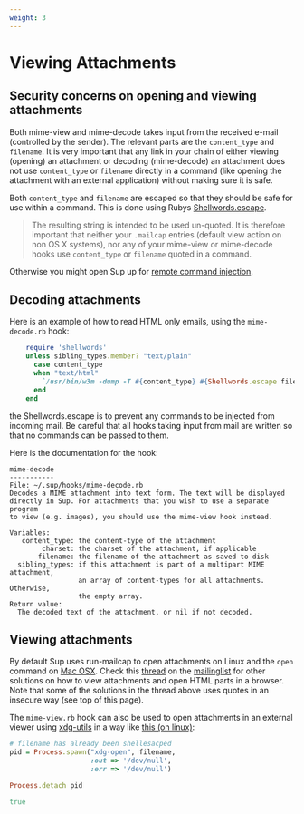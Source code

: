 ```yaml
---
weight: 3
---
```


# Viewing Attachments

## Security concerns on opening and viewing attachments

Both mime-view and mime-decode takes input from the received e-mail
(controlled by the sender). The relevant parts are the
```content_type``` and ```filename```. It is very important that any
link in your chain of either viewing (opening) an attachment or
decoding (mime-decode) an attachment does not use ```content_type```
or ```filename``` directly in a command (like opening the attachment
with an external application) without making sure it is safe.

Both ```content_type``` and ```filename``` are escaped so that they
should be safe for use within a command. This is done using Rubys
[Shellwords.escape](http://ruby-doc.org/stdlib-2.0.0/libdoc/shellwords/rdoc/Shellwords.html#method-c-shellescape). 

> The resulting string is intended to be used un-quoted. It is therefore important that neither your
> ```.mailcap``` entries (default view action on non OS X systems), nor any of your mime-view or mime-decode
> hooks use ```content_type``` or ```filename``` quoted in a command.

Otherwise you might open Sup up for [remote command injection](http://en.wikipedia.org/wiki/Remote_code_execution).

## Decoding attachments
Here is an example of how to read HTML only emails, using the
`mime-decode.rb` hook:

```rb
    require 'shellwords'
    unless sibling_types.member? "text/plain"
      case content_type
      when "text/html"
        `/usr/bin/w3m -dump -T #{content_type} #{Shellwords.escape filename}`
      end
    end
```

the Shellwords.escape is to prevent any commands to be injected from incoming mail. Be careful that all hooks taking input from mail are written so that no commands can be passed to them.



Here is the documentation for the hook:

    mime-decode
    -----------
    File: ~/.sup/hooks/mime-decode.rb
    Decodes a MIME attachment into text form. The text will be displayed
    directly in Sup. For attachments that you wish to use a separate program
    to view (e.g. images), you should use the mime-view hook instead.

    Variables:
       content_type: the content-type of the attachment
            charset: the charset of the attachment, if applicable
           filename: the filename of the attachment as saved to disk
      sibling_types: if this attachment is part of a multipart MIME attachment,
                     an array of content-types for all attachments. Otherwise,
                     the empty array.
    Return value:
      The decoded text of the attachment, or nil if not decoded.

## Viewing attachments

By default Sup uses run-mailcap to open attachments on Linux and the ```open``` command on [Mac OSX](Mac-OSX). Check this [thread](https://groups.google.com/d/msg/supmua/9wiVLKD9okY/vyk9iDVcX0oJ) on the [mailinglist](https://groups.google.com/forum/#!forum/supmua) for other solutions on how to view attachments and open HTML parts in a browser. Note that some of the solutions in the thread above uses quotes in an insecure way (see top of this page).

The `mime-view.rb` hook can also be used to open attachments in an external viewer using [xdg-utils](http://cgit.freedesktop.org/xdg/xdg-utils/) in a way like [this (on linux)](https://github.com/gauteh/my-sup-hooks/blob/master/mime-view.rb):
```rb
# filename has already been shellesacped
pid = Process.spawn("xdg-open", filename,
                    :out => '/dev/null',
                    :err => '/dev/null')

Process.detach pid

true
```
